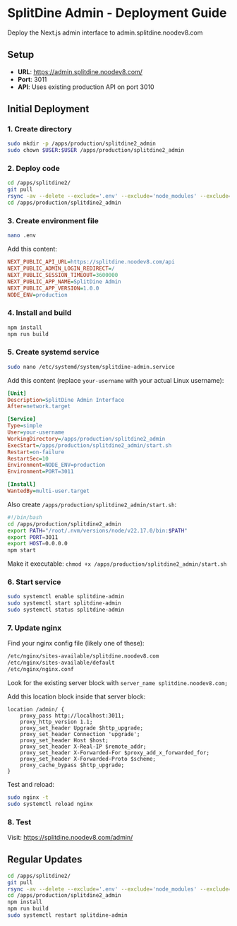 # SplitDine Admin - Deployment Guide

Deploy the Next.js admin interface to admin.splitdine.noodev8.com

## Setup

- **URL**: https://admin.splitdine.noodev8.com/
- **Port**: 3011
- **API**: Uses existing production API on port 3010

## Initial Deployment

### 1. Create directory
```bash
sudo mkdir -p /apps/production/splitdine2_admin
sudo chown $USER:$USER /apps/production/splitdine2_admin
```

### 2. Deploy code
```bash
cd /apps/splitdine2/
git pull
rsync -av --delete --exclude='.env' --exclude='node_modules' --exclude='.git' --exclude='tests' --exclude='docs' --exclude='.github' /apps/splitdine2/splitdine2_admin/ /apps/production/splitdine2_admin/
cd /apps/production/splitdine2_admin
```

### 3. Create environment file
```bash
nano .env
```

Add this content:
```ini
NEXT_PUBLIC_API_URL=https://splitdine.noodev8.com/api
NEXT_PUBLIC_ADMIN_LOGIN_REDIRECT=/
NEXT_PUBLIC_SESSION_TIMEOUT=3600000
NEXT_PUBLIC_APP_NAME=SplitDine Admin
NEXT_PUBLIC_APP_VERSION=1.0.0
NODE_ENV=production
```

### 4. Install and build
```bash
npm install
npm run build
```

### 5. Create systemd service
```bash
sudo nano /etc/systemd/system/splitdine-admin.service
```

Add this content (replace `your-username` with your actual Linux username):
```ini
[Unit]
Description=SplitDine Admin Interface
After=network.target

[Service]
Type=simple
User=your-username
WorkingDirectory=/apps/production/splitdine2_admin
ExecStart=/apps/production/splitdine2_admin/start.sh
Restart=on-failure
RestartSec=10
Environment=NODE_ENV=production
Environment=PORT=3011

[Install]
WantedBy=multi-user.target
```

Also create `/apps/production/splitdine2_admin/start.sh`:
```bash
#!/bin/bash
cd /apps/production/splitdine2_admin
export PATH="/root/.nvm/versions/node/v22.17.0/bin:$PATH"
export PORT=3011
export HOST=0.0.0.0
npm start
```

Make it executable: `chmod +x /apps/production/splitdine2_admin/start.sh`

### 6. Start service
```bash
sudo systemctl enable splitdine-admin
sudo systemctl start splitdine-admin
sudo systemctl status splitdine-admin
```

### 7. Update nginx

Find your nginx config file (likely one of these):
```bash
/etc/nginx/sites-available/splitdine.noodev8.com
/etc/nginx/sites-available/default
/etc/nginx/nginx.conf
```

Look for the existing server block with `server_name splitdine.noodev8.com;`

Add this location block inside that server block:
```nginx
location /admin/ {
    proxy_pass http://localhost:3011;
    proxy_http_version 1.1;
    proxy_set_header Upgrade $http_upgrade;
    proxy_set_header Connection 'upgrade';
    proxy_set_header Host $host;
    proxy_set_header X-Real-IP $remote_addr;
    proxy_set_header X-Forwarded-For $proxy_add_x_forwarded_for;
    proxy_set_header X-Forwarded-Proto $scheme;
    proxy_cache_bypass $http_upgrade;
}
```

Test and reload:
```bash
sudo nginx -t
sudo systemctl reload nginx
```

### 8. Test
Visit: https://splitdine.noodev8.com/admin/

## Regular Updates

```bash
cd /apps/splitdine2/
git pull
rsync -av --delete --exclude='.env' --exclude='node_modules' --exclude='.git' --exclude='tests' --exclude='docs' --exclude='.github' /apps/splitdine2/splitdine2_admin/ /apps/production/splitdine2_admin/
cd /apps/production/splitdine2_admin
npm install
npm run build
sudo systemctl restart splitdine-admin
```

